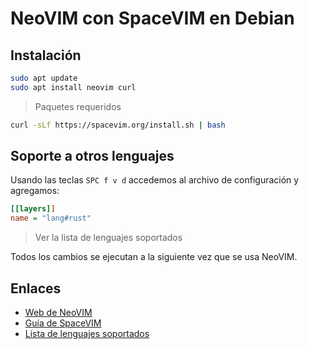 # NeoVIM con SpaceVIM en Debian

## Instalación 

```bash
sudo apt update
sudo apt install neovim curl
```
> Paquetes requeridos

```bash
curl -sLf https://spacevim.org/install.sh | bash
```

## Soporte a otros lenguajes

Usando las teclas `SPC f v d` accedemos al archivo de configuración y agregamos:

```ini
[[layers]]
name = "lang#rust"
```
> Ver la lista de lenguajes soportados

Todos los cambios se ejecutan a la siguiente vez que se usa NeoVIM.

## Enlaces

* [Web de NeoVIM](https://neovim.io/)
* [Guía de SpaceVIM](https://spacevim.org/quick-start-guide/)
* [Lista de lenguajes soportados](https://spacevim.org/layers/)
